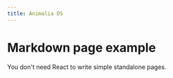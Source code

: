 ```yaml
---
title: Animalia DS
---
```


# Markdown page example

You don't need React to write simple standalone pages.
